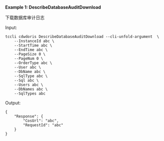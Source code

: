 **Example 1: DescribeDatabaseAuditDownload**

下载数据库审计日志

Input: 

```
tccli cdwdoris DescribeDatabaseAuditDownload --cli-unfold-argument  \
    --InstanceId abc \
    --StartTime abc \
    --EndTime abc \
    --PageSize 0 \
    --PageNum 0 \
    --OrderType abc \
    --User abc \
    --DbName abc \
    --SqlType abc \
    --Sql abc \
    --Users abc \
    --DbNames abc \
    --SqlTypes abc
```

Output: 
```
{
    "Response": {
        "CosUrl": "abc",
        "RequestId": "abc"
    }
}
```

